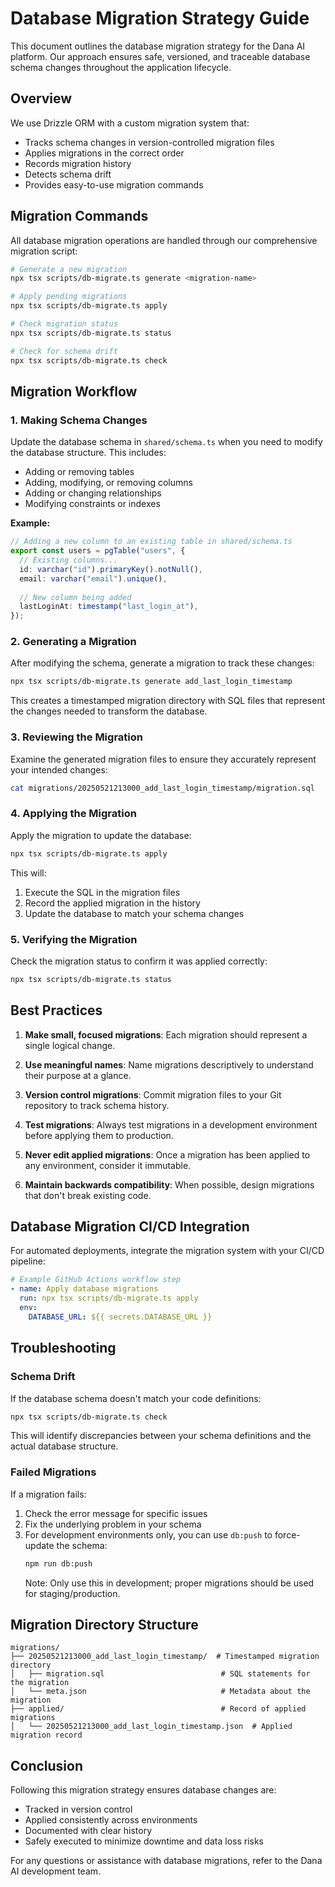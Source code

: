 # Database Migration Strategy Guide

This document outlines the database migration strategy for the Dana AI platform. Our approach ensures safe, versioned, and traceable database schema changes throughout the application lifecycle.

## Overview

We use Drizzle ORM with a custom migration system that:
- Tracks schema changes in version-controlled migration files
- Applies migrations in the correct order
- Records migration history
- Detects schema drift
- Provides easy-to-use migration commands

## Migration Commands

All database migration operations are handled through our comprehensive migration script:

```bash
# Generate a new migration
npx tsx scripts/db-migrate.ts generate <migration-name>

# Apply pending migrations
npx tsx scripts/db-migrate.ts apply

# Check migration status
npx tsx scripts/db-migrate.ts status

# Check for schema drift
npx tsx scripts/db-migrate.ts check
```

## Migration Workflow

### 1. Making Schema Changes

Update the database schema in `shared/schema.ts` when you need to modify the database structure. This includes:
- Adding or removing tables
- Adding, modifying, or removing columns
- Adding or changing relationships
- Modifying constraints or indexes

**Example:**
```typescript
// Adding a new column to an existing table in shared/schema.ts
export const users = pgTable("users", {
  // Existing columns...
  id: varchar("id").primaryKey().notNull(),
  email: varchar("email").unique(),
  
  // New column being added
  lastLoginAt: timestamp("last_login_at"),
});
```

### 2. Generating a Migration

After modifying the schema, generate a migration to track these changes:

```bash
npx tsx scripts/db-migrate.ts generate add_last_login_timestamp
```

This creates a timestamped migration directory with SQL files that represent the changes needed to transform the database.

### 3. Reviewing the Migration

Examine the generated migration files to ensure they accurately represent your intended changes:

```bash
cat migrations/20250521213000_add_last_login_timestamp/migration.sql
```

### 4. Applying the Migration

Apply the migration to update the database:

```bash
npx tsx scripts/db-migrate.ts apply
```

This will:
1. Execute the SQL in the migration files
2. Record the applied migration in the history
3. Update the database to match your schema changes

### 5. Verifying the Migration

Check the migration status to confirm it was applied correctly:

```bash
npx tsx scripts/db-migrate.ts status
```

## Best Practices

1. **Make small, focused migrations**: Each migration should represent a single logical change.

2. **Use meaningful names**: Name migrations descriptively to understand their purpose at a glance.

3. **Version control migrations**: Commit migration files to your Git repository to track schema history.

4. **Test migrations**: Always test migrations in a development environment before applying them to production.

5. **Never edit applied migrations**: Once a migration has been applied to any environment, consider it immutable.

6. **Maintain backwards compatibility**: When possible, design migrations that don't break existing code.

## Database Migration CI/CD Integration

For automated deployments, integrate the migration system with your CI/CD pipeline:

```yaml
# Example GitHub Actions workflow step
- name: Apply database migrations
  run: npx tsx scripts/db-migrate.ts apply
  env:
    DATABASE_URL: ${{ secrets.DATABASE_URL }}
```

## Troubleshooting

### Schema Drift

If the database schema doesn't match your code definitions:

```bash
npx tsx scripts/db-migrate.ts check
```

This will identify discrepancies between your schema definitions and the actual database structure.

### Failed Migrations

If a migration fails:

1. Check the error message for specific issues
2. Fix the underlying problem in your schema
3. For development environments only, you can use `db:push` to force-update the schema:
   ```bash
   npm run db:push
   ```
   Note: Only use this in development; proper migrations should be used for staging/production.

## Migration Directory Structure

```
migrations/
├── 20250521213000_add_last_login_timestamp/  # Timestamped migration directory
│   ├── migration.sql                          # SQL statements for the migration
│   └── meta.json                              # Metadata about the migration
├── applied/                                   # Record of applied migrations
│   └── 20250521213000_add_last_login_timestamp.json  # Applied migration record
```

## Conclusion

Following this migration strategy ensures database changes are:
- Tracked in version control
- Applied consistently across environments
- Documented with clear history
- Safely executed to minimize downtime and data loss risks

For any questions or assistance with database migrations, refer to the Dana AI development team.